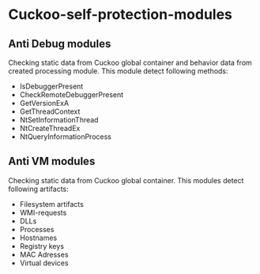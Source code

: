 # Cuckoo-self-protection-modules

## Anti Debug modules
Checking static data from Cuckoo global container and behavior data from created processing module.
This module detect following methods:
- IsDebuggerPresent
- CheckRemoteDebuggerPresent
- GetVersionExA
- GetThreadContext
- NtSetInformationThread
- NtCreateThreadEx
- NtQueryInformationProcess

## Anti VM modules
Checking static data from Cuckoo global container.
This modules detect following artifacts:
- Filesystem artifacts
- WMI-requests
- DLLs
- Processes
- Hostnames
- Registry keys
- MAC Adresses
- Virtual devices
